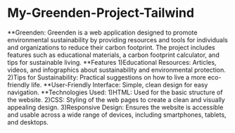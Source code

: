 # My-Greenden-Project-Tailwind
**Greenden:
Greenden is a web application designed to promote environmental sustainability by providing resources and tools for individuals and organizations to reduce their carbon footprint. The project includes features such as educational materials, a carbon footprint calculator, and tips for sustainable living.
**Features
1)Educational Resources: Articles, videos, and infographics about sustainability and environmental protection.
2)Tips for Sustainability: Practical suggestions on how to live a more eco-friendly life.
**User-Friendly Interface: Simple, clean design for easy navigation.
**Technologies Used:
1)HTML: Used for the basic structure of the website.
2)CSS: Styling of the web pages to create a clean and visually appealing design.
3)Responsive Design: Ensures the website is accessible and usable across a wide range of devices, including smartphones, tablets, and desktops.

